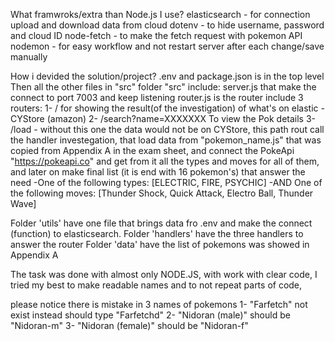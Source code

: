 What framwroks/extra than Node.js I use?
elasticsearch - for connection upload and download data from cloud
dotenv - to hide username, password and cloud ID
node-fetch - to make the fetch request with pokemon API
nodemon - for easy workflow and not restart server after each change/save manually

How i devided the solution/project?
.env and package.json is in the top level
Then all the other files in "src" folder
"src" include:
server.js that make the connect to port 7003 and keep listening
router.js is the router include 3 routers:
1- / for showing the result(of the investigation) of what's on elastic - CYStore (amazon)
2- /search?name=XXXXXXX To view the Pok details
3- /load - without this one the data would not be on CYStore,
this path rout call the handler investegation, that load data from "pokemon_name.js" that
was copied from Appendix A in the exam sheet, and connect the PokeApi
"https://pokeapi.co" and get from it all the types and moves for all of them,
and later on make final list (it is end with 16 pokemon's) that answer the need
-One of the following types: [ELECTRIC, FIRE, PSYCHIC]
-AND One of the following moves: [Thunder Shock, Quick Attack, Electro Ball, Thunder Wave]

Folder 'utils' have one file that brings data fro .env and make the connect (function) to elasticsearch.
Folder 'handlers' have the three handlers to answer the router
Folder 'data' have the list of pokemons was showed in Appendix A

The task was done with almost only NODE.JS,
with work with clear code,
I tried my best to make readable names and to not repeat parts of code,

please notice there is mistake in 3 names of pokemons
1- "Farfetch" not exist instead should type "Farfetchd"
2- "Nidoran (male)" should be "Nidoran-m"
3- "Nidoran (female)" should be "Nidoran-f"
